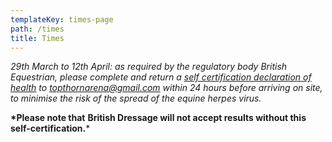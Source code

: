 ```yaml
---
templateKey: times-page
path: /times
title: Times
---
```

*29th March to 12th April: as required by the regulatory body British Equestrian, please complete and return a [self certification declaration of health](/EHVForm.pdf) to topthornarena@gmail.com within 24 hours before arriving on site, to minimise the risk of the spread of the equine herpes virus.* 

**\*Please note that** **British Dressage will not accept results without this self-certification.***